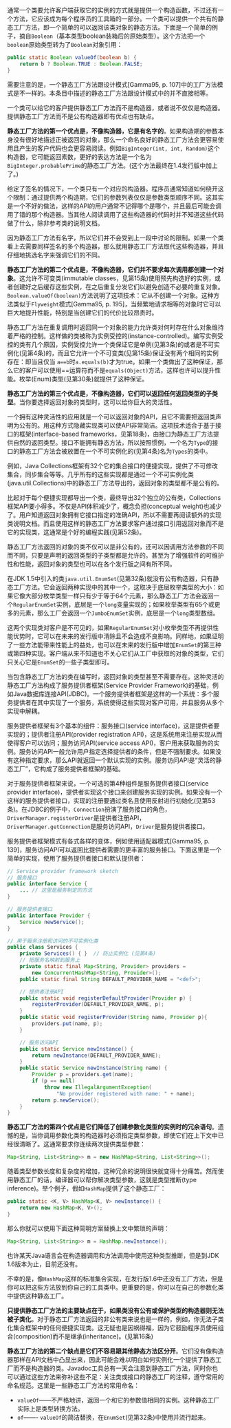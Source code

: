 通常一个类要允许客户端获取它的实例的方式就是提供一个构造函数，不过还有一个方法，它应该成为每个程序员的工具箱的一部分。一个类可以提供一个共有的静态工厂方法，即一个简单的可以返回该类对象的静态方法。下面是一个简单的例子，摘自`Boolean`（基本类型boolean装箱后的原始类型）。这个方法把一个`boolean`原始类型转为了`Boolean`对象引用：  

```java
public static Boolean valueOf(boolean b) {
    return b ? Boolean.TRUE : Boolean.FALSE;
}
```

需要注意的是，一个静态工厂方法跟设计模式[Gamma95, p. 107]中的工厂方法模式是不一样的。本条目中描述的静态工厂方法跟设计模式中的并不直接相等。

一个类可以给它的客户提供静态工厂方法而不是构造器，或者说不仅仅是构造器。提供静态工厂方法而不是公有构造器即有优点也有缺点。

**静态工厂方法的第一个优点是，不像构造器，它是有名字的**。如果构造期的参数本身没有很好地描述正被返回的对象，那么一个命名良好的静态工厂方法会更容易使用且产生的客户代码也会更容易阅读。例如`BigInteger(int, int, Random)`这个构造器，它可能返回素数，更好的表达方法是一个名为`BigInteger.probablePrime`的静态工厂方法。(这个方法最终在1.4发行版中加上了。)

给定了签名的情况下，一个类只有一个对应的构造器。程序员通常知道如何绕开这个限制：通过提供两个构造期，它们的参数列表仅仅是参数类型顺序不同。这其实是一个不好的做法，这样的API的用户通常不记得哪个是哪个，并且最后可能会调用了错的那个构造器。当其他人阅读调用了这些构造器的代码时并不知道这些代码做了什么，除非参考类的说明文档。

因为静态工厂方法有名字，所以它们并不会受到上一段中讨论的限制。如果一个类看上去需要同样签名的多个构造器，那么就用静态工厂方法取代这些构造器，并且仔细地挑选名字来强调它们的不同。

**静态工厂方法的第二个优点是，不像构造器，它们并不要求每次调用都创建一个对象**。这允许不可变类(immutable classes，见第15条)使用预先构造好的实例，或者创建好之后缓存这些实例，在之后重复分发它们以避免创造不必要的重复对象。`Boolean.valueOf(boolean)`方法说明了这项技术：它从不创建一个对象。这种方法类似于`Flyweight`模式[Gamma95, p. 195]，当频繁地请求相等的对象时它可以巨大地提升性能，特别是当创建它们的代价比较昂贵时。

静态工厂方法在重复调用时返回同一个对象的能力允许类对何时存在什么对象维持着严格的控制。这样做的类被称为实例受控的(instance-controlled)。编写实例受控的类有几个原因，实例受控允许一个类保证它是单例(见第3条)的或者是不可实例化(见第4条)的，而且它允许一个不可变类(见第15条)保证没有两个相同的实例存在：即当且仅当 `a==b`时`a.equals(b)`才为true。如果一个类做出了这种保证，那么它的客户可以使用==运算符而不是`equals(Object)`方法，这样也许可以提升性能。枚举(Enum)类型(见第30条)就提供了这种保证。

**静态工厂方法的第三个优点是，不像构造器，它们可以返回任何返回类型的子类型**。当你要选择返回对象的类型时，这可以给你巨大的灵活性。

一个拥有这种灵活性的应用就是一个可以返回对象的API，且它不需要把返回类声明为公有的。用这种方式隐藏实现类可以使API非常简洁。这项技术适合于基于接口的框架(interface-based frameworks，见第18条)，由接口为静态工厂方法提供自然的返回类型。接口不能拥有静态方法，所以按照惯例，一个名为`Type`的接口的静态工厂方法会被放置在一个不可实例化的(见第4条)名为`Types`的类中。

例如，Java Collections框架有32个它的集合接口的便捷实现，提供了不可修改集合，同步集合等等。几乎所有的这些实现都是通过一个不可实例化类(java.util.Collections)中的静态工厂方法导出的，返回对象的类型都不是公有的。

比起对于每个便捷实现都导出一个类，最终导出32个独立的公有类，Collections框架API要小得多。不仅是API体积减少了，概念负担(conceptual weight)也减少了。用户知道返回对象拥有它接口指定的准确API，所以不需要再阅读额外的实现类说明文档。而且使用这样的静态工厂方法要求客户通过接口引用返回对象而不是它的实现类，这通常是个好的编程实践(见第52条)。

静态工厂方法返回的对象的类不仅可以是非公有的，还可以因调用方法参数的不同而不同，只要是声明的返回类型的子类型都是允许的。甚至为了增强软件的可维护性和性能，返回对象的类型也可以在各个发行版之间有所不同。

在JDK 1.5中引入的类`java.util.EnumSet`(见第32条)就没有公有构造器，只有静态工厂方法。它会返回两种实现中的其中一个，这取决于底层枚举类型的大小：如果它像大部分枚举类型一样只有少于等于64个元素，那么静态工厂方法会返回一个`RegularEnumSet`实例，底层是一个`long`变量实现的；如果枚举类型有65个或更多的元素，那么工厂会返回一个`JumboEnumSet`实例，底层是一个`long`类型数组。

这两个实现类对客户是不可见的，如果`RegularEnumSet`对小枚举类型不再提供性能优势时，它可以在未来的发行版中清除且不会造成不良影响。同样地，如果证明了一些方法能带来性能上的益处，也可以在未来的发行版中增加`EnumSet`的第三种或第四种实现。客户端从来不知道也不关心它们从工厂中获取的对象的类型，它们只关心它是`EnumSet`的一些子类型即可。

当包含静态工厂方法的类在编写时，返回对象的类型甚至不需要存在。这种灵活的静态工厂方法构成了服务提供者框架(Service Provider Framework)的基础，例如Java数据库连接API(JDBC)。一个服务提供者框架是这样的一个系统：多个服务提供者在其中实现了一个服务，系统使得这些实现对客户可用，并且服务从多个实现中解耦。

服务提供者框架有3个基本的组件：服务接口(service interface)，这是提供者要实现的；提供者注册API(provider registration API)，这是系统用来注册实现从而使得客户可以访问；服务访问API(service access API)，客户用来获取服务的实例。服务访问API一般允许用户指定选择提供者的条件，但是不强制要求。如果没有这种指定要求，那么API就返回一个默认实现的实例。服务访问API是“灵活的静态工厂”，它构成了服务提供者框架的基础。

对于服务提供者框架来说，一个可选的第4种组件是服务提供者接口(service provider interface)，提供者实现这个接口来创建服务实现的实例。如果没有一个这样的服务提供者接口，实现的注册要通过类名且使用反射进行初始化(见第53条)。在JDBC的例子中，`Connection`扮演了服务接口的角色，`DriverManager.registerDriver`是提供者注册API，`DriverManager.getConnection`是服务访问API，`Driver`是服务提供者接口。

服务提供者框架模式有各式各样的变体，例如使用适配器模式[Gamma95, p. 139]，服务访问API可以返回比提供者需要的更丰富的服务接口。下面这里是一个简单的实现，使用了服务提供者接口和默认提供者：

```java
// Service provider framework sketch// 服务接口public interface Service {    ... // 这里是服务制定的方法}
// 服务提供者接口public interface Provider {    Service newService();}
// 用于服务注册和访问的不可实例化类public class Services {    private Services() { }  // 防止实例化 (见第4条)    // 把服务名映射到服务上    private static final Map<String, Provider> providers =        new ConcurrentHashMap<String, Provider>();    public static final String DEFAULT_PROVIDER_NAME = "<def>";
    // 提供者注册API    public static void registerDefaultProvider(Provider p) {        registerProvider(DEFAULT_PROVIDER_NAME, p);	}	public static void registerProvider(String name, Provider p){    	providers.put(name, p);	}
	// 服务访问API	public static Service newInstance() {    	return newInstance(DEFAULT_PROVIDER_NAME);	}	public static Service newInstance(String name) {    	Provider p = providers.get(name);    	if (p == null)        	throw new IllegalArgumentException(            	"No provider registered with name: " + name);    	return p.newService();	}}
```

**静态工厂方法的第四个优点是它们降低了创建参数化类型的实例时的冗余语句**。遗憾的是，当你调用参数化类的构造器时必须指定类型参数，即使它们在上下文中已经很清晰了。这通常要求你连续两次提供类型参数：

```java
Map<String, List<String>> m = new HashMap<String, List<String>>();
```

随着类型参数长度和复杂度的增加，这种冗余的说明很快就变得十分痛苦。然而使用静态工厂的话，编译器可以帮你解决类型参数，这就是类型推断(type inference)。举个例子，假如`HashMap`提供了这个静态工厂：

```java
public static <K, V> HashMap<K, V> newInstance() {    return new HashMap<K, V>();}
```

那么你就可以使用下面这种简明方案替换上文中繁琐的声明：

```java
Map<String, List<String>> m = HashMap.newInstance();
```

也许某天Java语言会在构造器调用和方法调用中使用这种类型推断，但是到JDK 1.6版本为止，目前还没有。

不幸的是，像`HashMap`这样的标准集合实现，在发行版1.6中还没有工厂方法，但是你可以把这些方法放到你自己的工具类中。更重要的是，你可以在自己的参数化类中提供这种静态工厂。

**只提供静态工厂方法的主要缺点在于，如果类没有公有或保护类型的构造器则无法被子类化**。对于静态工厂方法返回的非公有类来说也是一样的，例如，你无法子类化集合框架中的任何便捷实现类。这无疑也是因祸得福，因为它鼓励程序员使用组合(composition)而不是继承(inheritance)。(见第16条)

**静态工厂方法的第二个缺点是它们不容易跟其他静态方法区分开**。它们没有像构造器那样在API文档中凸显出来，因此可能会难以明白如何实例化一个提供了静态工厂而不是构造器的类。Javadoc工具总有一天会注意到静态工厂方法，同时你也可以通过这些方法来弥补这些不足：关注类或接口的静态工厂的注释，遵守常用的命名规范。这里是一些静态工厂方法的常用命名：

- `valueOf`——不严格地讲，返回一个和它的参数值相同的实例。这种静态工厂实际上是类型转换方法。
- `of`——- `valueOf`的简洁替换，在`EnumSet`(见第32条)中使用并流行起来。

